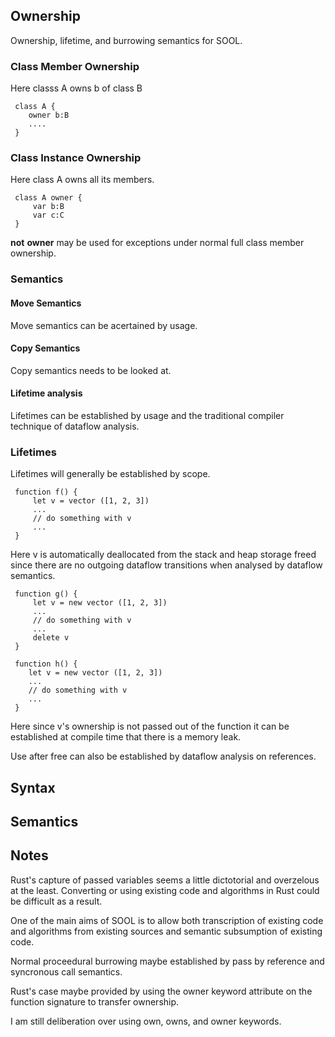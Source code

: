 ## Ownership
Ownership, lifetime, and burrowing semantics for SOOL.

### Class Member Ownership
Here classs A owns b of class B
```
 class A {
    owner b:B
    ....
 }
```
### Class Instance Ownership
Here class A owns all its members.
```
 class A owner {
     var b:B
     var c:C
 }
```

**not** **owner** may be used for exceptions under normal full class member ownership.

### Semantics

#### Move Semantics
Move semantics can be acertained by usage.
#### Copy Semantics
Copy semantics needs to be looked at.
#### Lifetime analysis
Lifetimes can be established by usage and the traditional compiler technique of dataflow analysis.

### Lifetimes
Lifetimes will generally be established by scope.
```
 function f() {
     let v = vector ([1, 2, 3])
     ...
     // do something with v
     ...
 }
```
Here v is automatically deallocated from the stack and heap storage freed since there are no outgoing dataflow transitions when analysed by dataflow semantics.
```
 function g() {
     let v = new vector ([1, 2, 3])
     ...
     // do something with v
     ...
     delete v
 }
```
```
 function h() {
    let v = new vector ([1, 2, 3]) 
    ...
    // do something with v
    ...
 }
```
Here since v's ownership is not passed out of the function it can be established at compile time that there is a memory leak.

Use after free can also be established by dataflow analysis on references.

## Syntax

## Semantics

## Notes
Rust's capture of passed variables seems a little dictotorial and overzelous at the least. Converting or using existing code and algorithms in Rust could be difficult as a result.

One of the main aims of SOOL is to allow both transcription of existing code and algorithms from existing sources and semantic subsumption of existing code.

Normal proceedural burrowing maybe established by pass by reference and syncronous call semantics.

Rust's case maybe provided by using the owner keyword attribute on the function signature to transfer ownership.

I am still deliberation over using own, owns, and owner keywords.
